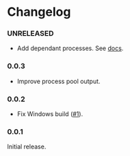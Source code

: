 # Changelog

### UNRELEASED
- Add dependant processes. See [docs](https://docs.rs/steward/latest/steward/dep/index.html).

### 0.0.3
- Improve process pool output.

### 0.0.2
- Fix Windows build ([#1](https://github.com/alexfedoseev/steward/pull/1)).

### 0.0.1
Initial release.
